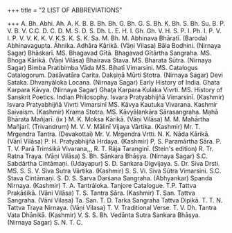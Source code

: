 +++
title = "2 LIST OF ABBREVIATIONS"

+++
A. Bh. Abhi. Ah. A. K. B. B. Bh. Bh. G. Bh. G. S. Bh. K. 
Bh. S. 
Bh. Su. B. P. V. B. V. C.C. D. C. D. M. S. D. S. Dh. L. E. H. I. Gh. Gh. V. H. S. P. I. Ph. I. P. V. I. P. V. V. K. K. V. K.S. K. S. K. Sa. M. Bh. M. 
Abhinava Bhāratī. (Baroda) Abhinavagupta. Āhnika. Adhāra Kārikā. (Vāņi Vilasa) Bāla Bodhini. (Nirnaya Sagar) Bhāskarī. MS. Bhagavad Gītā. Bhagavad Gītārtha Sangraha. MS. Bhoga Kārikā. (Vāņi Vilāsa) Bhairava Stava. MS. Bharata Sūtra. (Nirnaya Sagar) Bimba Pratibimba Vāda MS. Bịhatī Vimarsini. MS. Catalogus Catalogorum. Daśāvatāra Carita. Dakṣiņā Mūrti Stotra. (Nirnaya Sagar) Devi Sataka. Dhvanyāloka Locana. (Nirnaya Sagar) Early History of India. Ghata Karpara Kāvya. (Nirnaya Sagar) Ghaţa Karpara Kulaka Vivrti. MS. History of Sanskrit Poetics. Indian Philosophy. Isvara Pratyabhijñā Vimarsinī. (Kashmir) Isvara Pratyabhijñā Vivrti Vimarsinī MS. Kāvya Kautuka Vivarana. Kashmir Saivaism. (Kashmir) Krama Stotra. MS. Kāvyālankāra Sārasangraha. Mahā Bhārata Mañjarī. 
(ix 
) 
M. K. Moksa Kārikā. (Vāņi Vilāsa) M. M. Mahārtha Mañjarī. (Trivandrum) M. V. V. Mālinī Vijaya Vārtika. (Kashmir) Mr. T. Mrgendra Tantra. (Devakottai) Mr. V. Mrgendra Vrtti. 
N. K. Nāda Kārikā. (Vānī Vilāsa) P. H. Pratyabhijñā Hrdaya. (Kashmir) P, S. 
Paramārtha Sāra. P. T. V. Parā Trimśikā Vivarana,,, R. T. 
Rāja Taranginī. (Stein's edition) R. Tr. Ratna Traya. (Vāņi Vilāsa) S. Bh. Sānkara Bhāṣya. (Nirnaya Sagar) S.C. Sabdārtha Cintāmaņi. (Udayapur) S. D. 
Sankara Digvijaya. S. Dr. Siva Drsti. MS. S. S. V. Siva Sutra Vārtika. (Kashmir) S. S. Vi. Siva Sūtra Vimarsini. S.C. Stava Cintāmaņi. S. D. S. Sarva Darśana Sangraha. (Abhyankar) 
Spanda Nirnaya. (Kashmir) T. A. Tantrāloka. 
Tanjore Catalogue. T.P. Tattva Prakāśikā. (Vāni Vilāsa) T. S. Tantra Sāra. (Kashmir) T. San. Tattva Sangraha. (Vāni Vilasa) Ta. San. T. D. Tarka Sangraha Tattva Dipikā. T. T. N. Tattva Traya Nirnaya. (Vāņi Vilasa) T. V. 
Traditional Verse. T. V. Dh. Tantra Vata Dhānikā. (Kashmir) V. S. S. Bh. Vedānta Sutra Sankara Bhāṣya. (Nirnaya 
Sagar) 
S. N. 
T. C. 